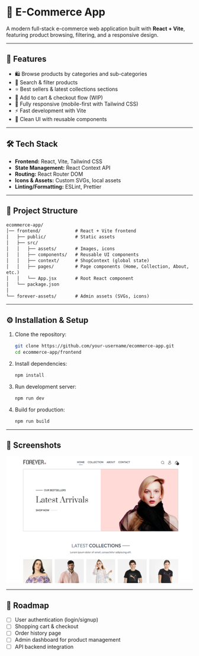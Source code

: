 # 🛒 E-Commerce App

A modern full-stack e-commerce web application built with **React + Vite**, featuring product browsing, filtering, and a responsive design.

---

## 🚀 Features

- 🛍️ Browse products by categories and sub-categories
- 🔎 Search & filter products
- ⭐ Best sellers & latest collections sections
- 🛒 Add to cart & checkout flow (WIP)
- 📱 Fully responsive (mobile-first with Tailwind CSS)
- ⚡ Fast development with Vite
- 🎨 Clean UI with reusable components

---

## 🛠️ Tech Stack

- **Frontend:** React, Vite, Tailwind CSS
- **State Management:** React Context API
- **Routing:** React Router DOM
- **Icons & Assets:** Custom SVGs, local assets
- **Linting/Formatting:** ESLint, Prettier

---

## 📂 Project Structure

```
ecommerce-app/
│── frontend/             # React + Vite frontend
│   ├── public/           # Static assets
│   ├── src/
│   │   ├── assets/       # Images, icons
│   │   ├── components/   # Reusable UI components
│   │   ├── context/      # ShopContext (global state)
│   │   ├── pages/        # Page components (Home, Collection, About, etc.)
│   │   └── App.jsx       # Root React component
│   └── package.json
│
└── forever-assets/       # Admin assets (SVGs, icons)
```

---

## ⚙️ Installation & Setup

1. Clone the repository:

   ```bash
   git clone https://github.com/your-username/ecommerce-app.git
   cd ecommerce-app/frontend
   ```

2. Install dependencies:

   ```bash
   npm install
   ```

3. Run development server:

   ```bash
   npm run dev
   ```

4. Build for production:
   ```bash
   npm run build
   ```

---

## 📸 Screenshots

<!-- *(Add screenshots of your UI here — homepage, product listing, filters, etc.)*   -->
<img src="screenshots/homepage.png" alt="Homepage Screenshot" width="full">

---

## 🔮 Roadmap

- [ ] User authentication (login/signup)
- [ ] Shopping cart & checkout
- [ ] Order history page
- [ ] Admin dashboard for product management
- [ ] API backend integration

<!-- ---

## 🤝 Contributing

Contributions, issues, and feature requests are welcome!
Feel free to fork this repo and submit a PR.

---

## 📜 License

This project is licensed under the **MIT License**. -->
